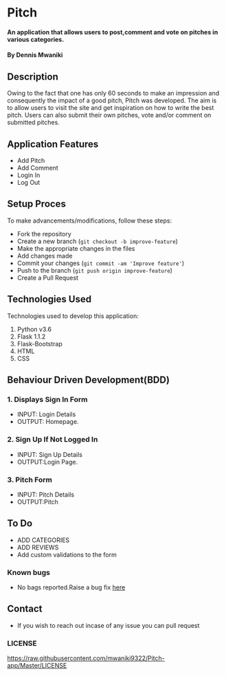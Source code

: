 # Pitch
#### An application that allows users to post,comment and vote on pitches in various categories.
#### By Dennis Mwaniki

## Description
Owing to the fact that one has only 60 seconds to make an impression and consequently the impact of a good pitch, Pitch was developed. The aim is to allow users to visit the site and get inspiration on how to write the best pitch. Users can also submit their own pitches, vote and/or comment on submitted pitches.

## Application Features
* Add Pitch
* Add Comment
* Login In
* Log Out


## Setup Proces
To make advancements/modifications, follow these steps:

- Fork the repository
- Create a new branch (`git checkout -b improve-feature`)
- Make the appropriate changes in the files
- Add changes made
- Commit your changes (`git commit -am 'Improve feature'`)
- Push to the branch (`git push origin improve-feature`)
- Create a Pull Request 

## Technologies Used
Technologies used to develop this application:

1. Python v3.6
2. Flask 1.1.2
3. Flask-Bootstrap
4. HTML 
5. CSS


## Behaviour Driven Development(BDD)
### 1. Displays Sign In Form
* INPUT: Login Details
* OUTPUT: Homepage.

### 2. Sign Up If Not Logged In
* INPUT: Sign Up Details
* OUTPUT:Login Page. 

### 3. Pitch Form
* INPUT: Pitch Details
* OUTPUT:Pitch 

## To Do
* ADD CATEGORIES
* ADD REVIEWS
* Add custom validations to the form

### Known bugs
* No bags reported.Raise a bug fix [here](https://github.com/mwaniki9322/Pitch-app.git)

## Contact
* If you wish to reach out incase of any issue you can pull request

### LICENSE
https://raw.githubusercontent.com/mwaniki9322/Pitch-app/Master/LICENSE